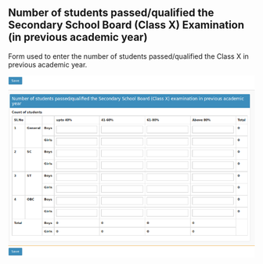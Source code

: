 ## Number of students passed/qualified the Secondary School Board (Class X) Examination (in previous academic year)

Form used to enter the number of students passed/qualified the Class X in previous academic year.

![X Result by Score](xresult_score.png "X Result by Score")

